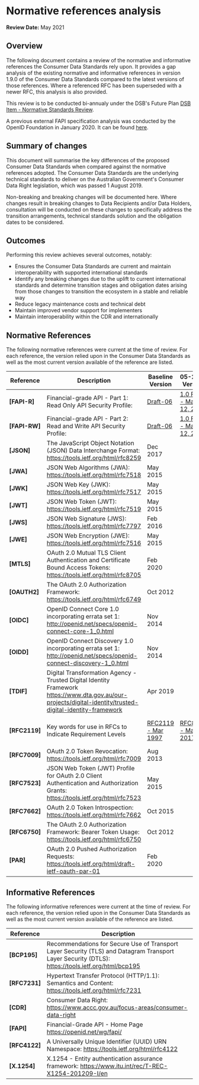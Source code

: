 # Normative references analysis

**Review Date:** May 2021

## Overview

The following document contains a review of the normative and informative references the Consumer Data Standards rely upon. It provides a gap analysis of the existing normative and informative references in version 1.9.0 of the Consumer Data Standards compared to the latest versions of those references. Where a referenced RFC has been superseded with a newer RFC, this analysis is also provided.

This review is to be conducted bi-annualy under the DSB's Future Plan [DSB Item - Normative Standards Review](https://github.com/ConsumerDataStandardsAustralia/future-plan/issues/34).

A previous external FAPI specification analysis was conducted by the OpenID Foundation in January 2020. It can be found [here](https://bitbucket.org/openid/fapi/src/master/cds-spec-analysis/).

## Summary of changes
This document will summarise the key differences of the proposed Consumer Data Standards when compared against the normative references adopted. The Consumer Data Standards are the underlying technical standards to deliver on the Australian Government's Consumer Data Right legislation, which was passed 1 August 2019.

Non-breaking and breaking changes will be documented here. Where changes result in breaking changes to Data Recipients and/or Data Holders, consultation will be conducted on these changes to specifically address the transition arrangements, technical standards solution and the obligation dates to be considered.

## Outcomes

Performing this review achieves several outcomes, notably:
* Ensures the Consumer Data Standards are current and maintain interoperability with supported international standards
* Identify any breaking changes due to the uplift to current international standards and determine transition stages and obligation dates arising from those changes to transition the ecosystem in a stable and reliable way
* Reduce legacy maintenance costs and technical debt
* Maintain improved vendor support for implementers
* Maintain interoperability within the CDR and internationally

## Normative References

The following normative references were current at the time of review. For each reference, the version relied upon in the Consumer Data Standards as well as the most current version available of the reference are listed.

| **Reference**  | **Description**  | **Baseline Version** | **05-2021 Version** | **Spec Diff** | **Spec Analysis** |
| --- | --- | --- | --- | --- | --- |
| <a id="FAPI-R"></a>**[FAPI-R]**    | Financial-grade API - Part 1: Read Only API Security Profile:                                                     |[Draft-06](https://openid.net/specs/openid-financial-api-part-1-ID2.html) | [1.0 Final - March 12, 2021](https://openid.net/specs/openid-financial-api-part-1-1_0.html) | | |
| <a id="FAPI-RW"></a>**[FAPI-RW]**  | Financial-grade API - Part 2: Read and Write API Security Profile:                                                 |[Draft-06](https://openid.net/specs/openid-financial-api-part-2-ID2.html) | [1.0 Final - March 12, 2021](https://openid.net/specs/openid-financial-api-part-2-1_0.html) | | |
| <a id="JSON"></a>**[JSON]**        | The JavaScript Object Notation (JSON) Data Interchange Format: <https://tools.ietf.org/html/rfc8259>                                                                          |Dec 2017
| <a id="JWA"></a>**[JWA]**          | JSON Web Algorithms (JWA): <https://tools.ietf.org/html/rfc7518>                                                                                                              |May 2015
| <a id="JWK"></a>**[JWK]**          | JSON Web Key (JWK): <https://tools.ietf.org/html/rfc7517>                                                                                                                     |May 2015
| <a id="JWT"></a>**[JWT]**          | JSON Web Token (JWT): <https://tools.ietf.org/html/rfc7519>                                                                                                                   |May 2015
| <a id="JWS"></a>**[JWS]**          | JSON Web Signature (JWS): <https://tools.ietf.org/html/rfc7797>                                                                                                               |Feb 2016
| <a id="JWE"></a>**[JWE]**          | JSON Web Encryption (JWE): <https://tools.ietf.org/html/rfc7516>                                                                                                              |May 2015
| <a id="MTLS"></a>**[MTLS]**        | OAuth 2.0 Mutual TLS Client Authentication and Certificate Bound Access Tokens: <https://tools.ietf.org/html/rfc8705>                                                         |Feb 2020
| <a id="OAUTH2"></a>**[OAUTH2]**    | The OAuth 2.0 Authorization Framework: <https://tools.ietf.org/html/rfc6749>                                                                                                  |Oct 2012
| <a id="OIDC"></a>**[OIDC]**        | OpenID Connect Core 1.0 incorporating errata set 1: <http://openid.net/specs/openid-connect-core-1_0.html>                                                                    |Nov 2014
| <a id="OIDD"></a>**[OIDD]**        | OpenID Connect Discovery 1.0 incorporating errata set 1: <http://openid.net/specs/openid-connect-discovery-1_0.html>                                                          |Nov 2014
| <a id="TDIF"></a>**[TDIF]**        | Digital Transformation Agency - Trusted Digital Identity Framework <https://www.dta.gov.au/our-projects/digital-identity/trusted-digital-identity-framework>                  |Apr 2019
| <a id="RFC2119"></a>**[RFC2119]**  | Key words for use in RFCs to Indicate Requirement Levels | [RFC2119 - Mar 1997](https://tools.ietf.org/html/rfc2119) | [RFC8175 - May 2017](https://datatracker.ietf.org/doc/html/rfc8174) | [diff-rfc2119-rfc8175](./raw/diff-rfc2119rfc8174.txt) | [analysis-rfc2119-rfc8174-20210519](./analysis/analysis-rfc2119-rfc8174-20210519.md)
| <a id="RFC7009"></a>**[RFC7009]**  | OAuth 2.0 Token Revocation: <https://tools.ietf.org/html/rfc7009>                                                                                                             |Aug 2013
| <a id="RFC7523"></a>**[RFC7523]**  | JSON Web Token (JWT) Profile for OAuth 2.0 Client Authentication and Authorization Grants: <https://tools.ietf.org/html/rfc7523>                                              |May 2015
| <a id="RFC7662"></a>**[RFC7662]**  | OAuth 2.0 Token Introspection: <https://tools.ietf.org/html/rfc7662>                                                                                                          |Oct 2015
| <a id="RFC6750"></a>**[RFC6750]**  | The OAuth 2.0 Authorization Framework: Bearer Token Usage: <https://tools.ietf.org/html/rfc6750>                                                                              |Oct 2012
| <a id="PAR"></a>**[PAR]**          | OAuth 2.0 Pushed Authorization Requests: <https://tools.ietf.org/html/draft-ietf-oauth-par-01>                                                                                |Feb 2020


## Informative References

The following informative references were current at the time of review. For each reference, the version relied upon in the Consumer Data Standards as well as the most current version available of the reference are listed.

| **Reference**  | **Description**                                                                                                                                                                   |
|----------------|-----------------------------------------------------------------------------------------------------------------------------------------------------------------------------------|
| <a id="BCP195"></a>**[BCP195]**   | Recommendations for Secure Use of Transport Layer Security (TLS) and Datagram Transport Layer Security (DTLS): <https://tools.ietf.org/html/bcp195>
| <a id="RFC7231"></a>**[RFC7231]**   | Hypertext Transfer Protocol (HTTP/1.1): Semantics and Content: <https://tools.ietf.org/html/rfc7231>  | |
| <a id="CDR"></a>**[CDR]**      | Consumer Data Right: <https://www.accc.gov.au/focus-areas/consumer-data-right>                                                                                                    |
| <a id="FAPI"></a>**[FAPI]**      | Financial-Grade API - Home Page <https://openid.net/wg/fapi/>                                                                                                     |
| <a id="RFC4122"></a>**[RFC4122]**  | A Universally Unique Identifier (UUID) URN Namespace: <https://tools.ietf.org/html/rfc4122> |
| <a id="X.1254"></a>**[X.1254]**   | X.1254 - Entity authentication assurance framework: <https://www.itu.int/rec/T-REC-X1254-201209-I/en> |
